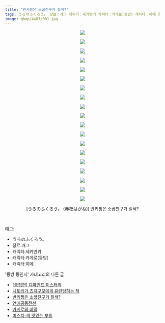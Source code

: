 ```yaml
---
title: "반키짱은 소꿉친구가 질색?"
tags: うろのふくろう。 장르：개그 캐릭터：세키반키 캐릭터：카게로(동방) 캐릭터：히메 赤樫はがね 동방_동인지
image: ghap/4463/001.jpg
---
```

<div class="article">
<p style="text-align: center; clear: none; float: none;"><img src="{{ site.nasurl }}/ghap/4463/001.jpg"/></p>
<p style="text-align: center; clear: none; float: none;"><img src="{{ site.nasurl }}/ghap/4463/002.jpg"/></p>
<p style="text-align: center; clear: none; float: none;"><img src="{{ site.nasurl }}/ghap/4463/003.jpg"/></p>
<p style="text-align: center; clear: none; float: none;"><img src="{{ site.nasurl }}/ghap/4463/004.jpg"/></p>
<p style="text-align: center; clear: none; float: none;"><img src="{{ site.nasurl }}/ghap/4463/005.jpg"/></p>
<p style="text-align: center; clear: none; float: none;"><img src="{{ site.nasurl }}/ghap/4463/006.jpg"/></p>
<p style="text-align: center; clear: none; float: none;"><img src="{{ site.nasurl }}/ghap/4463/007.jpg"/></p>
<p style="text-align: center; clear: none; float: none;"><img src="{{ site.nasurl }}/ghap/4463/008.jpg"/></p>
<p style="text-align: center; clear: none; float: none;"><img src="{{ site.nasurl }}/ghap/4463/009.jpg"/></p>
<p style="text-align: center; clear: none; float: none;"><img src="{{ site.nasurl }}/ghap/4463/010.jpg"/></p>
<p style="text-align: center; clear: none; float: none;"><img src="{{ site.nasurl }}/ghap/4463/011.jpg"/></p>
<p style="text-align: center; clear: none; float: none;"><img src="{{ site.nasurl }}/ghap/4463/012.jpg"/></p>
<p style="text-align: center; clear: none; float: none;"><img src="{{ site.nasurl }}/ghap/4463/013.jpg"/></p>
<p style="text-align: center; clear: none; float: none;"><img src="{{ site.nasurl }}/ghap/4463/014.jpg"/></p>
<p style="text-align: center; clear: none; float: none;"><img src="{{ site.nasurl }}/ghap/4463/015.jpg"/></p>
<p style="text-align: center; clear: none; float: none;"><img src="{{ site.nasurl }}/ghap/4463/016.jpg"/></p>
<p style="text-align: center; clear: none; float: none;"><img src="{{ site.nasurl }}/ghap/4463/017.jpg"/></p>
<p style="text-align: center; clear: none; float: none;"><img src="{{ site.nasurl }}/ghap/4463/018.jpg"/></p>
<p style="text-align: center; clear: none; float: none;"><img src="{{ site.nasurl }}/ghap/4463/019.jpg"/></p>
<p style="text-align: center; clear: none; float: none;">[うろのふくろう。 (赤樫はがね)] 반키짱은 소꿉친구가 질색?</p>
<p><br/></p>
</div><div class="tagTrail">
<p>태그: </p>
<ul>
<li>うろのふくろう。</li>
<li>장르:개그</li>
<li>캐릭터:세키반키</li>
<li>캐릭터:카게로(동방)</li>
<li>캐릭터:히메</li>
</ul>
</div><div class="another">
<p>'동방 동인지' 카테고리의 다른 글</p>
<ul>
<li><a href="/2018-06-13-ghap_4466">[총집편] 디파인드 미스터리</a></li>
<li><a href="/2018-06-11-ghap_4464">니토리가 츠지구모에게 유린당하는 책</a></li>
<li><a href="/2018-06-11-ghap_4463">반키짱은 소꿉친구가 질색?</a></li>
<li><a href="/2018-06-11-ghap_4462">연애공동전선</a></li>
<li><a href="/2018-06-11-ghap_4460">카게로의 비밀</a></li>
<li><a href="/2018-06-11-ghap_4459">미스치-의 맛있는 부위</a></li>
</ul>
</div><div class="cb_module cb_fluid">
<div class="cb_wrt cb_profile">
</div><!-- commentList close -->
</div>